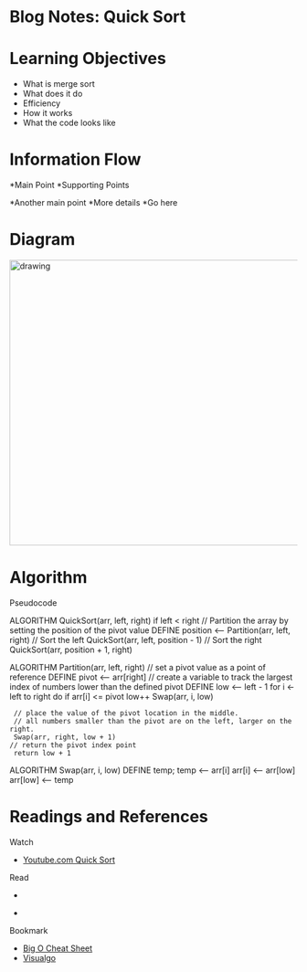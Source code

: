 # Blog Notes: Quick Sort


# Learning Objectives
* What is merge sort
* What does it do
* Efficiency
* How it works
* What the code looks like



# Information Flow
*Main Point
  *Supporting Points

*Another main point
  *More details
  *Go here

# Diagram
<img src="" alt="drawing" width="700" height="500"/>

# Algorithm

Pseudocode

  ALGORITHM QuickSort(arr, left, right)
    if left < right
        // Partition the array by setting the position of the pivot value 
        DEFINE position <-- Partition(arr, left, right)
        // Sort the left
        QuickSort(arr, left, position - 1)
        // Sort the right
        QuickSort(arr, position + 1, right)

ALGORITHM Partition(arr, left, right)
    // set a pivot value as a point of reference
    DEFINE pivot <-- arr[right]
    // create a variable to track the largest index of numbers lower than the defined pivot
    DEFINE low <-- left - 1
    for i <- left to right do
        if arr[i] <= pivot
            low++
            Swap(arr, i, low)

     // place the value of the pivot location in the middle.
     // all numbers smaller than the pivot are on the left, larger on the right. 
     Swap(arr, right, low + 1)
    // return the pivot index point
     return low + 1

ALGORITHM Swap(arr, i, low)
    DEFINE temp;
    temp <-- arr[i]
    arr[i] <-- arr[low]
    arr[low] <-- temp



# Readings and References

Watch
  * [Youtube.com Quick Sort](https://www.youtube.com/watch?v=Ymh_AurrMbA)

Read
  * []()
  
  * []()

Bookmark
  * [Big O Cheat Sheet](https://www.bigocheatsheet.com/)
  * [Visualgo](https://visualgo.net/en/sorting)